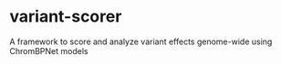 # variant-scorer
A framework to score and analyze variant effects genome-wide using ChromBPNet models

